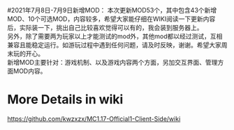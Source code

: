 #2021年7月8日-7月9日新增MOD：
本次更新MOD53个，其中包含43个新增MOD、10个可选MOD，内容较多，希望大家能仔细在WIKI阅读一下更新内容后，实际装一下，挑出自己比较喜欢觉得可以有的，我会装到服务器上。  
另外，除了需要两为玩家以上才能测试的mod外，其他mod都以经过测试，互相兼容且能稳定运行。如游玩过程中遇到任何问题，请及时反映，谢谢。希望大家周末玩的开心。  
新增MOD主要针对：游戏机制、以及游戏内容两个方面，另加交互界面、管理方面MOD内容。  

# More Details in wiki
https://github.com/kwzxzx/MC1.17-Official1-Client-Side/wiki

